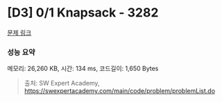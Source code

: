 # [D3] 0/1 Knapsack - 3282 

[문제 링크](https://swexpertacademy.com/main/code/problem/problemDetail.do?contestProbId=AWBJAVpqrzQDFAWr) 

### 성능 요약

메모리: 26,260 KB, 시간: 134 ms, 코드길이: 1,650 Bytes



> 출처: SW Expert Academy, https://swexpertacademy.com/main/code/problem/problemList.do
